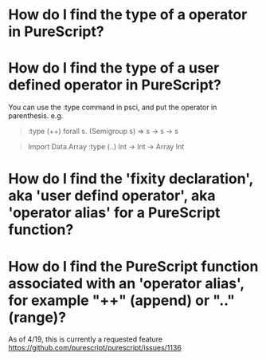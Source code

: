 # How do I find the type of a operator in PureScript?
# How do I find the type of a user defined operator in PureScript?

You can use the :type command in psci, and put the operator in parenthesis. e.g.

> :type (++)
forall s. (Semigroup s) => s -> s -> s

> Import Data.Array
> :type (..)
Int -> Int -> Array Int

# How do I find the 'fixity declaration', aka 'user defind operator', aka 'operator alias' for a PureScript function?

# How do I find the PureScript function associated with an 'operator alias', for example "++" (append) or ".." (range)?

As of 4/19, this is currently a requested feature https://github.com/purescript/purescript/issues/1136
